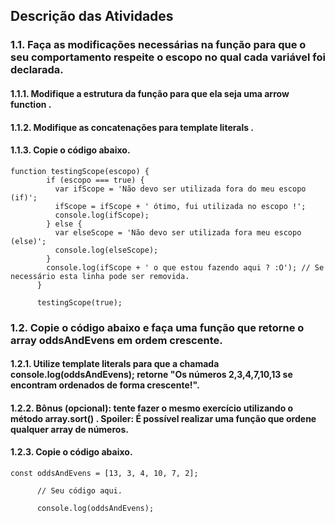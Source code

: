 ## Descrição das Atividades

### 1.1. Faça as modificações necessárias na função para que o seu comportamento respeite o escopo no qual cada variável foi declarada.
#### 1.1.1. Modifique a estrutura da função para que ela seja uma arrow function .
#### 1.1.2. Modifique as concatenações para template literals .
#### 1.1.3. Copie o código abaixo.

~~~ Script
function testingScope(escopo) { 
        if (escopo === true) { 
          var ifScope = 'Não devo ser utilizada fora do meu escopo (if)';
          ifScope = ifScope + ' ótimo, fui utilizada no escopo !';
          console.log(ifScope);
        } else {
          var elseScope = 'Não devo ser utilizada fora meu escopo (else)';
          console.log(elseScope);
        }
        console.log(ifScope + ' o que estou fazendo aqui ? :O'); // Se necessário esta linha pode ser removida.
      }

      testingScope(true);
~~~

### 1.2. Copie o código abaixo e faça uma função que retorne o array oddsAndEvens em ordem crescente.
#### 1.2.1. Utilize template literals para que a chamada console.log(oddsAndEvens); retorne "Os números 2,3,4,7,10,13 se encontram ordenados de forma crescente!".
#### 1.2.2. Bônus (opcional): tente fazer o mesmo exercício utilizando o método array.sort() . Spoiler: É possível realizar uma função que ordene qualquer array de números.
#### 1.2.3. Copie o código abaixo.

~~~
const oddsAndEvens = [13, 3, 4, 10, 7, 2];

      // Seu código aqui.

      console.log(oddsAndEvens);
~~~
